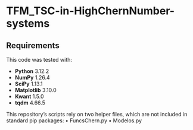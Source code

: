 # TFM_TSC-in-HighChernNumber-systems

## Requirements

This code was tested with:

- **Python** 3.12.2  
- **NumPy** 1.26.4  
- **SciPy** 1.13.1  
- **Matplotlib** 3.10.0  
- **Kwant** 1.5.0  
- **tqdm** 4.66.5  

This repository’s scripts rely on two helper files, which are not included in standard pip packages:
	•	FuncsChern.py
	•	Modelos.py
